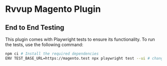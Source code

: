 # Rvvup Magento Plugin

## End to End Testing
This plugin comes with Playwright tests to ensure its functionality. To run the tests, use the following command:

```bash
npm ci # Install the required dependencies
ENV TEST_BASE_URL=https://magento.test npx playwright test --ui # change your base url to point to the right domain
```
